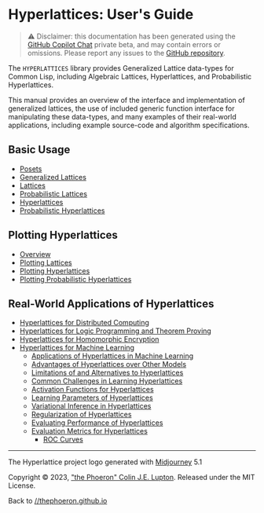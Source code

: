 # Hyperlattices: User's Guide

> :warning: Disclaimer: this documentation has been generated using the [GitHub Copilot Chat](https://github.com/features/preview/copilot-x) private beta, and may contain errors or omissions. Please report any issues to the [GitHub repository](https://github.com/thephoeron/hyperlattices/issues).

The `HYPERLATTICES` library provides Generalized Lattice data-types for Common Lisp, including Algebraic Lattices, Hyperlattices, and Probabilistic Hyperlattices.

This manual provides an overview of the interface and implementation of generalized lattices, the use of included generic function interface for manipulating these data-types, and many examples of their real-world applications, including example source-code and algorithm specifications.

## Basic Usage

- [Posets](posets.md)
- [Generalized Lattices](generalized-lattices.md)
- [Lattices](lattices.md)
- [Probabilistic Lattices](probabilistic-lattices.md)
- [Hyperlattices](hyperlattices.md)
- [Probabilistic Hyperlattices](probabilistic-hyperlattices.md)

## Plotting Hyperlattices

- [Overview](plotting.md)
- [Plotting Lattices](plotting-lattices.md)
- [Plotting Hyperlattices](plotting-hyperlattices.md)
- [Plotting Probabilistic Hyperlattices](plotting-probabilistic-hyperlattices.md)

## Real-World Applications of Hyperlattices

- [Hyperlattices for Distributed Computing](distributed-computing.md)
- [Hyperlattices for Logic Programming and Theorem Proving](logic-programming.md)
- [Hyperlattices for Homomorphic Encryption](homomorphic-encryption.md)
- [Hyperlattices for Machine Learning](machine-learning.md)
    - [Applications of Hyperlattices in Machine Learning](machine-learning-applications.md)
    - [Advantages of Hyperlattices over Other Models](advantages-over-other-models.md)
    - [Limitations of and Alternatives to Hyperlattices](limitations-alternatives.md)
    - [Common Challenges in Learning Hyperlattices](learning-challenges.md)
    - [Activation Functions for Hyperlattices](activation-functions.md)
    - [Learning Parameters of Hyperlattices](learning-parameters.md)
    - [Variational Inference in Hyperlattices](variational-inference.md)
    - [Regularization of Hyperlattices](regularization.md)
    - [Evaluating Performance of Hyperlattices](performance.md)
    - [Evaluation Metrics for Hyperlattices](evaluation-metrics.md)
        - [ROC Curves](roc-curve.md)

---

The Hyperlattice project logo generated with [Midjourney](https://www.midjourney.com) 5.1

Copyright &copy; 2023, ["the Phoeron" Colin J.E. Lupton](https://thephoeron.github.io/). Released under the MIT License.

Back to [//thephoeron.github.io](https://thephoeron.github.io)

